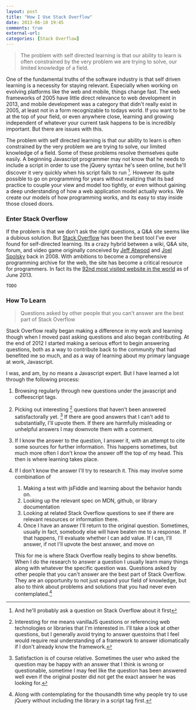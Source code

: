 ```yaml
---
layout: post
title: "How I Use Stack Overflow"
date: 2013-06-10 19:45
comments: true
external-url:
categories: [Stack Overflow]
---
```





>The problem with self directed learning is that our ability to learn is often constrained by the very problem we are trying to solve, our limited knowledge of a field.

One of the fundamental truths of the software industry is that self driven learning is a necessity for staying relevant.  Especially when working on evolving platforms like the web and mobile, things change fast.  The web frameworks of 2005 have little direct relevance to web development in 2013, and mobile development was a category that didn't really exist in 2005, at least not in a form recognizable to todays world.  If you want to be at the top of your field, or even anywhere close, learning and growing independent of whatever your current task happens to be is incredibly important.  But there are issues with this.

The problem with self directed learning is that our ability to learn is often constrained by the very problem we are trying to solve, our limited knowledge of a field. Some of these problems resolve themselves quite easily.  A beginning Javascript programmer may not know that he needs to include a script in order to use the jQuery syntax he's seen online, but he'll discover it very quickly when his script fails to run [^4].  However its quite possible to go on programming for years without realizing that its bad practice to couple your view and model too tightly, or even without gaining a deep understanding of how a web application model actually works. We create our models of how programming works, and its easy to stay inside those closed doors.

### Enter Stack Overflow

If the problem is that we don't ask the right questions, a Q&A site seems like a dubious solution.  But [Stack Overflow][so] has been the best tool I've ever found for self-directed learning. Its a crazy hybrid between a wiki, Q&A site, forum, and video game originally conceived by [Jeff Atwood][ja] and [Joel Spolsky][js] back in 2008.  With ambitions to become a comprehensive programming archive for the web,  the site has become a critical resource for programmers. In fact its the [92nd most visited website in the world][alexa] as of June 2013.

    TODO

### How To Learn

> Questions asked by other people that you can't answer are the best part of Stack Overflow

Stack Overflow really began making a difference in my work and learning though when I moved past asking questions and also began contributing.  At the end of 2012 I started making a serious effort to begin answering questions, both as a way to contribute back to the community that had benefited me so much, and as a way of learning about my primary language at work, Javascript.  

I was, and am, by no means a Javascript expert.  But I have learned a lot through the following process:

1. Browsing regularly through new questions under the javascript and coffeescript tags.

2. Picking out interesting [^2] questions that haven't been answered satisfactorally yet. [^1]  If there are good answers that I can't add to substantially, I'll upvote them.  If there are harmfully misleading or unhelpful answers I may downvote them with a comment.

3. If I know the answer to the question, I answer it, with an attempt to cite some sources for further information.  This happens sometimes, but much more often I don't know the answer off the top of my head.  This then is where learning takes place.  

4. If I don't know the answer I'll try to research it.  This may involve some combination of
    1. Making a test with jsFiddle and learning about the behavior hands on.
    2. Looking up the relevant spec on MDN, github, or library documentation
    3. Looking at related Stack Overflow questions to see if there are relevant resources or information there.
    4. Once I have an answer I'll return to the original question.  Sometimes, usually in fact, somebody else will have beaten me to a response. If that happens, I'll evaluate whether I can add value.  If I can, I'll answer, if not I'll upvote the best answer, and move on

    This for me is where Stack Overflow really begins to show benefits.  When I do the research to answer a question I usually learn many things along with whatever the specific question was. Questions asked by other people that you can't answer are the best part of Stack Overflow.  They are an opportunity to not just expand your field of knowledge, but also to think about problems and solutions that you had never even contemplated.[^3]




[^1]: Satisfaction is of course relative.  Sometimes the user who asked the question may be happy with an answer that I think is wrong or questionable, sometime I  may feel like the question has been answered well even if the original poster did not get the exact answer he was looking for. 

[^2]: Interesting for me means vanillaJS questions or referencing web technologies or libraries that I'm interested in.  I'll take a look at other questions, but I generally avoid trying to answer questoins that I feel would require real understanding of a framework to answer idiomatically if I don't already know the framework.

[^3]: Along with contemplating for the thousandth time why people try to use jQuery without including the library in a script tag first.

[^4]: And he'll probably ask a question on Stack Overflow about it first

[so]:http://stackoverflow.com/
[ja]: http://www.codinghorror.com/blog/
[js]: http://www.joelonsoftware.com/
[alexa]: http://www.alexa.com/siteinfo/stackoverflow.com